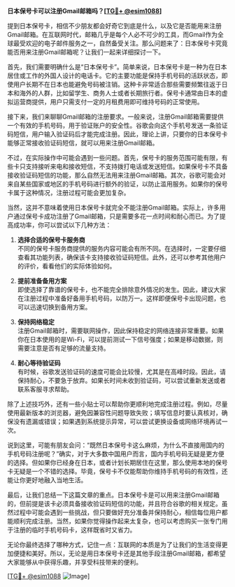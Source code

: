 **日本保号卡可以注册Gmail邮箱吗？[[TG💪+ @esim1088](https://t.me/s/esim1088)]**

提到日本保号卡，相信不少朋友都会好奇它到底是什么，以及它是否能用来注册Gmail邮箱。在互联网时代，邮箱几乎是每个人必不可少的工具，而Gmail作为全球最受欢迎的电子邮件服务之一，自然备受关注。那么问题来了：日本保号卡究竟能否用来注册Gmail邮箱呢？让我们一起来详细探讨一下。

首先，我们需要明确什么是“日本保号卡”。简单来说，日本保号卡是一种为在日本居住或工作的外国人设计的电话卡。它的主要功能是保持手机号码的活跃状态，即使用户长期不在日本也能避免号码被注销。这种卡非常适合那些需要频繁往返于日本和海外的人群，比如留学生、商务人士或者长期旅行者。保号卡通常由日本的虚拟运营商提供，用户只需支付一定的月租费用即可维持号码的正常使用。

接下来，我们来聊聊Gmail邮箱的注册要求。一般来说，注册Gmail邮箱需要提供一个有效的手机号码，用于验证账户的安全性。谷歌会向这个手机号发送一条验证码短信，用户输入验证码后才能完成注册。因此，理论上讲，只要你的日本保号卡能够正常接收验证码短信，就可以用来注册Gmail邮箱。

不过，在实际操作中可能会遇到一些问题。首先，保号卡的服务范围可能有限，有些卡只支持接听来电和接收短信，不支持拨打电话或发送短信。如果保号卡不具备接收验证码短信的功能，那么自然无法用来注册Gmail邮箱。其次，谷歌可能会对来自某些国家或地区的手机号码进行额外的验证，以防止滥用服务。如果你的保号卡属于这种情况，注册过程可能会更加复杂。

当然，这并不意味着使用日本保号卡就完全不能注册Gmail邮箱。实际上，许多用户通过保号卡成功注册了Gmail邮箱，只是需要多花一点时间和耐心而已。为了提高成功率，你可以尝试以下几种方法：

1. **选择合适的保号卡服务商**  
   不同的保号卡服务商提供的服务内容可能会有所不同。在选择时，一定要仔细查看其功能列表，确保该卡支持接收验证码短信。此外，还可以参考其他用户的评价，看看他们的实际体验如何。

2. **提前准备备用方案**  
   即使选择了靠谱的保号卡，也不能完全排除意外情况的发生。因此，建议大家在注册过程中准备好备用手机号码，以防万一。这样即便保号卡出现问题，也可以迅速切换到备用方案。

3. **保持网络稳定**  
   注册Gmail邮箱时，需要联网操作，因此保持稳定的网络连接非常重要。如果你在日本使用的是Wi-Fi，可以提前测试一下信号强度；如果是移动数据，则需要注意是否有足够的流量支持。

4. **耐心等待验证码**  
   有时候，谷歌发送验证码的速度可能会比较慢，尤其是在高峰时段。因此，请保持耐心，不要急于放弃。如果长时间未收到验证码，可以尝试重新发送或者联系客服寻求帮助。

除了上述技巧外，还有一些小贴士可以帮助你更顺利地完成注册过程。例如，尽量使用最新版本的浏览器，避免因兼容性问题导致失败；填写信息时要认真核对，确保没有遗漏或错误；如果遇到系统提示异常，可以尝试更换设备或网络环境再试一次。

说到这里，可能有朋友会问：“既然日本保号卡这么麻烦，为什么不直接用国内的手机号码注册呢？”确实，对于大多数中国用户而言，国内手机号码无疑是更方便的选择。但如果你已经身在日本，或者计划长期居住在这里，那么使用本地的保号卡无疑是一个不错的选择。毕竟，保号卡不仅能帮助你维持手机号码的有效性，还能让你更好地融入当地生活。

最后，让我们总结一下这篇文章的重点。日本保号卡是可以用来注册Gmail邮箱的，但前提是该卡必须具备接收验证码短信的功能，并且符合谷歌的相关规定。虽然过程中可能会遇到一些挑战，但只要做好充分准备并保持耐心，相信每位用户都能顺利完成注册。当然，如果你觉得操作起来太复杂，也可以考虑购买一张专门用于注册的临时手机号码卡，这样既省时又省力。

无论你最终选择了哪种方式，记住一点：互联网的本质是为了让我们的生活变得更加便捷和美好。所以，无论是用日本保号卡还是其他手段注册Gmail邮箱，都希望大家能够从中获得乐趣，并享受科技带来的便利。

[[TG💪+ @esim1088](https://t.me/s/esim1088) ![Image](https://i.postimg.cc/4NQfJmqS/Snipaste-2025-05-13-00-14-12.png)]